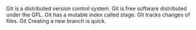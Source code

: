 Git is a distributed version control system.
Git is free software distributed under the GPL.
Git has a mutable index called stage.
Git tracks changes of files.
Git Creating a new branch is quick.